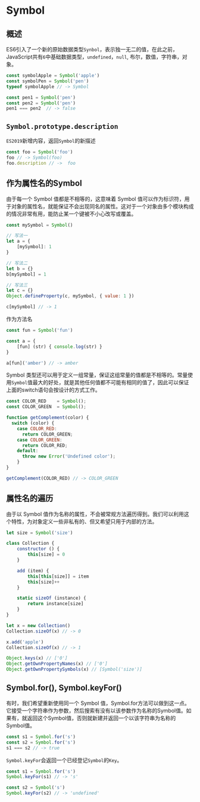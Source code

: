 # Symbol

## 概述

ES6引入了一个新的原始数据类型`Synbol`，表示独一无二的值，在此之前，JavaScript共有`6`中基础数据类型，`undefined`，`null`, 布尔，数值，字符串，对象。

```js
const symbolApple = Symbol('apple')
const symbolPen = Symbol('pen')
typeof symbolApple // -> Symbol

const pen1 = Symbol('pen')
const pen2 = Symbol('pen')
pen1 === pen2  // -> false
```

## `Symbol.prototype.description`
`ES2019`新增内容，返回`Symbol`的新描述

```js
const foo = Symbol('foo')
foo // -> Symbol(foo)
foo.description // ->  foo
```

## 作为属性名的Symbol

由于每一个 Symbol 值都是不相等的，这意味着 Symbol 值可以作为标识符，用于对象的属性名，就能保证不会出现同名的属性。这对于一个对象由多个模块构成的情况非常有用，能防止某一个键被不小心改写或覆盖。

```js
const mySymbol = Symbol()

// 写法一
let a = {
    [mySymbol]: 1
}

// 写法二
let b = {}
b[mySymbol] = 1

// 写法三
let c = {}
Object.defineProperty(c, mySymbol, { value: 1 })

c[mySymbol] // -> 1

```

作为方法名
```js
const fun = Symbol('fun')

const a = {
    [fun] (str) { console.log(str) }
}

a[fun]('amber') // -> amber

```

Symbol 类型还可以用于定义一组常量，保证这组常量的值都是不相等的。常量使用`Symbol`值最大的好处，就是其他任何值都不可能有相同的值了，因此可以保证上面的switch语句会按设计的方式工作。
```js
const COLOR_RED    = Symbol();
const COLOR_GREEN  = Symbol();

function getComplement(color) {
  switch (color) {
    case COLOR_RED:
      return COLOR_GREEN;
    case COLOR_GREEN:
      return COLOR_RED;
    default:
      throw new Error('Undefined color');
    }
}

getComplement(COLOR_RED) // -> COLOR_GREEN
```

## 属性名的遍历

由于以 Symbol 值作为名称的属性，不会被常规方法遍历得到。我们可以利用这个特性，为对象定义一些非私有的、但又希望只用于内部的方法。

```js
let size = Symbol('size')

class Collection {
    constructor () {
        this[size] = 0
    }

    add (item) {
        this[this[size]] = item
        this[size]++
    }

    static sizeOf (instance) {
        return instance[size]
    }
}

let x = new Collection()
Collection.sizeOf(x) // -> 0

x.add('apple')
Collection.sizeOf(x) // -> 1

Object.keys(x) // ['0']
Object.getOwnPropertyNames(x) // ['0']
Object.getOwnPropertySymbols(x) // [Symbol('size')]

```

## Symbol.for(), Symbol.keyFor()

有时，我们希望重新使用同一个 Symbol 值，Symbol.for方法可以做到这一点。它接受一个字符串作为参数，然后搜索有没有以该参数作为名称的Symbol值。如果有，就返回这个Symbol值，否则就新建并返回一个以该字符串为名称的Symbol值。

```js
const s1 = Symbol.for('s')
const s2 = Symbol.for('s')
s1 === s2 // -> true
```

`Symbol.keyFor`会返回一个已经登记`Symbol`的`Key`。
```js
const s1 = Symbol.for('s')
Symbol.keyFor(s1) // -> 's'

const s2 = Symbol('s')
Symbol.keyFor(s2) // -> 'undefined'
```

